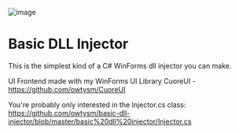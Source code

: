 ![image](https://github.com/user-attachments/assets/bbba4189-73aa-41aa-a1a5-09cc56c38c69)

# Basic DLL Injector
This is the simplest kind of a C# WinForms dll injector you can make.

UI Frontend made with my WinForms UI Library CuoreUI - https://github.com/owtysm/CuoreUI

You're probably only interested in the Injector.cs class: https://github.com/owtysm/basic-dll-injector/blob/master/basic%20dll%20injector/Injector.cs
